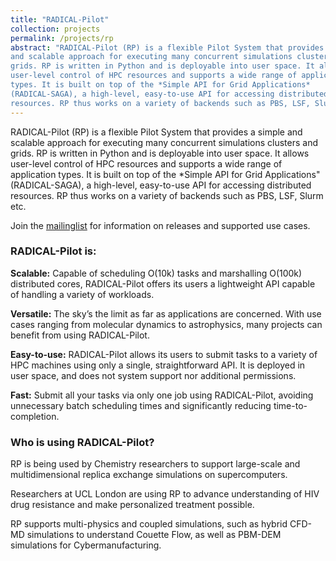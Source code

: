 ```yaml
---
title: "RADICAL-Pilot"
collection: projects
permalink: /projects/rp
abstract: "RADICAL-Pilot (RP) is a flexible Pilot System that provides a simple
and scalable approach for executing many concurrent simulations clusters and
grids. RP is written in Python and is deployable into user space. It allows
user-level control of HPC resources and supports a wide range of application
types. It is built on top of the *Simple API for Grid Applications*
(RADICAL-SAGA), a high-level, easy-to-use API for accessing distributed
resources. RP thus works on a variety of backends such as PBS, LSF, Slurm etc."
---
```


RADICAL-Pilot (RP) is a flexible Pilot System that provides a simple
and scalable approach for executing many concurrent simulations clusters and
grids.  RP is written in Python and is deployable into user space. It allows
user-level control of HPC resources and supports a wide range of application
types. It is built on top of the *Simple API for Grid Applications"
(RADICAL-SAGA), a high-level, easy-to-use API for accessing distributed
resources. RP thus works on a variety of backends such as PBS, LSF, Slurm etc.

Join the [mailinglist](https://groups.google.com/d/forum/radical-pilot-users)
for information on releases and supported use cases.

### RADICAL-Pilot is:

  **Scalable:** Capable of scheduling O(10k) tasks and marshalling O(100k)
  distributed cores, RADICAL-Pilot offers its users a lightweight API capable of
  handling a variety of workloads.

  **Versatile:** The sky’s the limit as far as applications are concerned.
  With use cases ranging from molecular dynamics to astrophysics, many projects
  can benefit from using RADICAL-Pilot.

  **Easy-to-use:** RADICAL-Pilot allows its users to submit tasks to a variety
  of HPC machines using only a single, straightforward API.  It is deployed in
  user space, and does not system support nor additional permissions.

  **Fast:** Submit all your tasks via only one job using RADICAL-Pilot,
  avoiding unnecessary batch scheduling times and significantly reducing
  time-to-completion.

  
### Who is using RADICAL-Pilot?
  
RP is being used by Chemistry researchers to support large-scale and
multidimensional replica exchange simulations on supercomputers.

Researchers at UCL London are using RP to advance understanding of
HIV drug resistance and make personalized treatment possible.

RP supports multi-physics and coupled simulations, such as hybrid CFD-MD
simulations to understand Couette Flow, as well as PBM-DEM simulations for
Cybermanufacturing.


